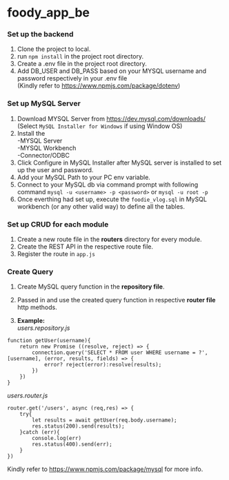 # foody_app_be
### Set up the backend
1. Clone the project to local.
2. run `npm install` in the project root directory.
3. Create a .env file in the project root directory.
4. Add DB_USER and DB_PASS based on your MYSQL username and password respectively in your .env file  
(Kindly refer to https://www.npmjs.com/package/dotenv)  

### Set up MySQL Server
1. Download MYSQL Server from https://dev.mysql.com/downloads/ (Select `MySQL Installer for Windows` if using Window OS)
2. Install the   
  -MYSQL Server   
  -MYSQL Workbench  
  -Connector/ODBC  
3. Click Configure in MySQL Installer after MySQL server is installed to set up the user and password.
4. Add your MySQL Path to your PC env variable.
5. Connect to your MySQL db via command prompt with following command
  `mysql -u <username> -p <password>` or  `mysql -u root -p`  
6. Once everthing had set up, execute the `foodie_vlog.sql` in MySQL workbench (or any other valid way) to define all the tables.

### Set up CRUD for each module
1. Create a new route file in the **routers** directory for every module.
2. Create the REST API in the respective route file.
3. Register the route in `app.js`

### Create Query
1. Create MySQL query function in the **repository file**.
2. Passed in and use the created query function in respective **router file** http methods.  

3. **Example:**  
*users.repository.js*
```
function getUser(username){
    return new Promise ((resolve, reject) => {
        connection.query('SELECT * FROM user WHERE username = ?', [username], (error, results, fields) => {
            error? reject(error):resolve(results);
        }) 
    }) 
}
```  
  
*users.router.js*  
```
router.get('/users', async (req,res) => {
    try{
        let results = await getUser(req.body.username);
        res.status(200).send(results);
    }catch (err){
        console.log(err)
        res.status(400).send(err);
    }   
})
```
Kindly refer to https://www.npmjs.com/package/mysql for more info.
